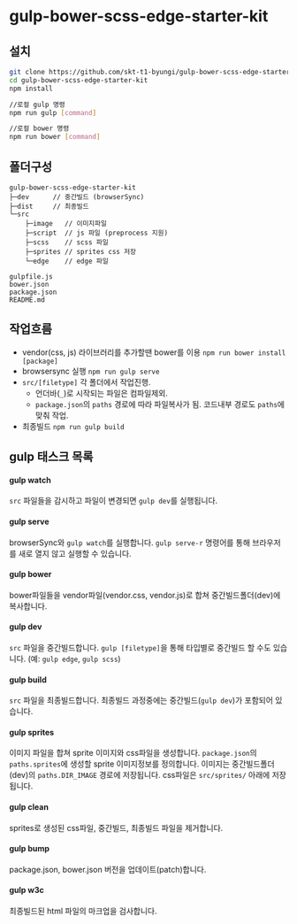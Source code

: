 # gulp-bower-scss-edge-starter-kit

## 설치
```sh
git clone https://github.com/skt-t1-byungi/gulp-bower-scss-edge-starter-kit.git
cd gulp-bower-scss-edge-starter-kit
npm install

//로컬 gulp 명령
npm run gulp [command]

//로컬 bower 명령
npm run bower [command]
```

## 폴더구성
```
gulp-bower-scss-edge-starter-kit
├─dev      // 중간빌드 (browserSync)
├─dist     // 최종빌드
└─src
    ├─image   // 이미지파일
    ├─script  // js 파일 (preprocess 지원)
    ├─scss    // scss 파일
    ├─sprites // sprites css 저장
    └─edge    // edge 파일

gulpfile.js
bower.json
package.json
README.md
```

## 작업흐름
- vendor(css, js) 라이브러리를 추가할땐 bower를 이용 `npm run bower install [package]`
- browsersync 실행 `npm run gulp serve`
- `src/[filetype]` 각 폴더에서 작업진행.
  - 언더바(`_`)로 시작되는 파일은 컴파일제외.
  - `package.json`의 `paths` 경로에 따라 파일복사가 됨. 코드내부 경로도 `paths`에 맞춰 작업.
- 최종빌드 `npm run gulp build`

## gulp 태스크 목록
#### gulp watch
`src` 파일들을 감시하고 파일이 변경되면 `gulp dev`를 실행됩니다.

#### gulp serve
browserSync와 `gulp watch`를 실행합니다. `gulp serve-r` 명령어를 통해 브라우저를 새로 열지 않고 실행할 수 있습니다.

#### gulp bower
bower파일들을 vendor파일(vendor.css, vendor.js)로 합쳐 중간빌드폴더(dev)에 복사합니다.

#### gulp dev
`src` 파일을 중간빌드합니다. `gulp [filetype]`을 통해 타입별로 중간빌드 할 수도 있습니다. (예: `gulp edge`, `gulp scss`)

#### gulp build
`src` 파일을 최종빌드합니다. 최종빌드 과정중에는 중간빌드(`gulp dev`)가 포함되어 있습니다.

#### gulp sprites
이미지 파일을 합쳐 sprite 이미지와 css파일을 생성합니다. `package.json`의 `paths.sprites`에 생성할 sprite 이미지정보를 정의합니다. 이미지는 중간빌드폴더(dev)의 `paths.DIR_IMAGE` 경로에 저장됩니다. css파일은 `src/sprites/` 아래에 저장됩니다.

#### gulp clean
sprites로 생성된 css파일, 중간빌드, 최종빌드 파일을 제거합니다.

#### gulp bump
package.json, bower.json 버전을 업데이트(patch)합니다.

#### gulp w3c
최종빌드된 html 파일의 마크업을 검사합니다.
